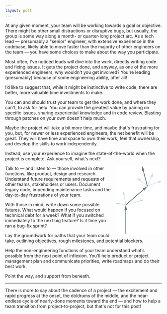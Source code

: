```yaml
---
layout: post
---
```



At any given moment, your team will be working towards a goal or objective. There might be other small distractions or disruptive bugs, but usually, the group is some way along a month- or quarter-long project arc. As a tech lead — presumably a "senior" engineer, with extensive experience in the codebase, likely able to move faster than the majority of other engineers on the team — you have some choices to make about the way you participate.

Most often, I've noticed leads will dive into the work, directly writing code and fixing issues. It gets the project done, and anyway, as one of the more experienced engineers, why wouldn't you get involved? You're leading (presumably) because of some engineering ability, after all!

I’d like to suggest that, while it might be instinctive to write code, there are better, more valuable time investments to make.

You can and should trust your team to get the work done, and where they can't, to ask for help. You can provide the greatest value by pairing on specific issues, sharing experiential knowledge and in code review. Blasting through patches on your own doesn't help much.

Maybe the project will take a bit more time, and maybe that's frustrating for you, but, for newer or less experienced engineers, the net benefit will be great. They will have time and space to own their work, feel that ownership, and develop the skills to work independently.

Instead, use your experience to imagine the state-of-the-world when the project is complete. Ask yourself, what's next?

<img src="/images/going.png" style="float: right; margin-left: 1em;">

Talk to — and listen to — those involved in other functions, like product, design and research. Understand future requirements and requests of other teams, stakeholders or users. Document legacy code, impending maintenance tasks and the day-to-day frustrations of your team.

With those in mind, write down some possible futures. What would happen if you focused on technical debt for a week? What if you switched immediately to the next big feature? Is it time you ran a bug-fix sprint?

Lay the groundwork for paths that your team could take, outlining objectives, rough milestones, and potential blockers.

Help the non-engineering functions of your team understand what’s possible from the next point of inflexion. You'll help product or project management plan and communicate priorities, write roadmaps and do their best work.

Point the way, and support from beneath.


---

There is more to say about the cadence of a project — the excitement and rapid progress at the onset, the doldrums of the middle, and the near-endless cycle of nearly-done moments toward the end — and how to help a team transition from project-to-project, but that's not for this post!
